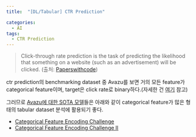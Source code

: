 ```yaml
---
title:  "[DL/Tabular] CTR Prediction"

categories:
  - AI
tags:
  - CTR Prediction
---
```


> Click-through rate prediction is the task of predicting the likelihood that something on a website (such as an advertisement) will be clicked.
> (출처: [Paperswithcode](https://paperswithcode.com/task/click-through-rate-prediction))

ctr prediction의 benchmarking dataset 중 Avazu를 보면 거의 모든 feature가 categorical feature이며, target은 click rate로 binary하다.(자세한 건 [여기](https://www.kaggle.com/competitions/avazu-ctr-prediction/overview) 참고)  

그러므로 [Avazu에 대한 SOTA 모델](https://paperswithcode.com/task/click-through-rate-prediction)들은 아래와 같이 categorical feature가 많은 형태의 tabular dataset 분석에 활용되기 좋다.

- [Categorical Feature Encoding Challenge](https://www.kaggle.com/c/cat-in-the-dat)
- [Categorical Feature Encoding Challenge II](https://www.kaggle.com/c/cat-in-the-dat-ii)
